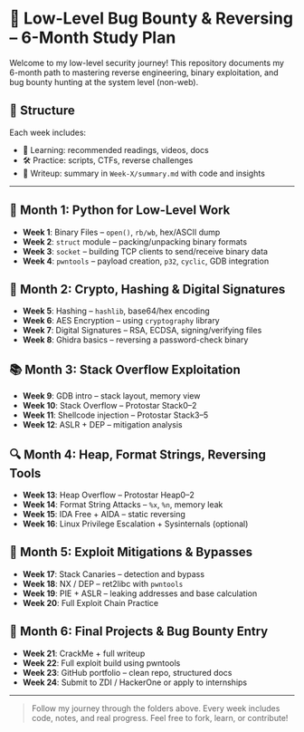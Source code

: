 # 🐚 Low-Level Bug Bounty & Reversing – 6-Month Study Plan

Welcome to my low-level security journey! This repository documents my 6-month path to mastering reverse engineering, binary exploitation, and bug bounty hunting at the system level (non-web).

## 📌 Structure
Each week includes:
- 📘 Learning: recommended readings, videos, docs
- 🛠️ Practice: scripts, CTFs, reverse challenges
- 🧾 Writeup: summary in `Week-X/summary.md` with code and insights

---

## 📅 Month 1: Python for Low-Level Work
- **Week 1**: Binary Files – `open()`, `rb/wb`, hex/ASCII dump
- **Week 2**: `struct` module – packing/unpacking binary formats
- **Week 3**: `socket` – building TCP clients to send/receive binary data
- **Week 4**: `pwntools` – payload creation, `p32`, `cyclic`, GDB integration

## 🔐 Month 2: Crypto, Hashing & Digital Signatures
- **Week 5**: Hashing – `hashlib`, base64/hex encoding
- **Week 6**: AES Encryption – using `cryptography` library
- **Week 7**: Digital Signatures – RSA, ECDSA, signing/verifying files
- **Week 8**: Ghidra basics – reversing a password-check binary

## 📚 Month 3: Stack Overflow Exploitation
- **Week 9**: GDB intro – stack layout, memory view
- **Week 10**: Stack Overflow – Protostar Stack0–2
- **Week 11**: Shellcode injection – Protostar Stack3–5
- **Week 12**: ASLR + DEP – mitigation analysis

## 🔍 Month 4: Heap, Format Strings, Reversing Tools
- **Week 13**: Heap Overflow – Protostar Heap0–2
- **Week 14**: Format String Attacks – `%x`, `%n`, memory leak
- **Week 15**: IDA Free + AIDA – static reversing
- **Week 16**: Linux Privilege Escalation + Sysinternals (optional)

## 🧠 Month 5: Exploit Mitigations & Bypasses
- **Week 17**: Stack Canaries – detection and bypass
- **Week 18**: NX / DEP – ret2libc with `pwntools`
- **Week 19**: PIE + ASLR – leaking addresses and base calculation
- **Week 20**: Full Exploit Chain Practice

## 🚀 Month 6: Final Projects & Bug Bounty Entry
- **Week 21**: CrackMe + full writeup
- **Week 22**: Full exploit build using pwntools
- **Week 23**: GitHub portfolio – clean repo, structured docs
- **Week 24**: Submit to ZDI / HackerOne or apply to internships

---

> Follow my journey through the folders above. Every week includes code, notes, and real progress. Feel free to fork, learn, or contribute!
